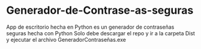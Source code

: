 # Generador-de-Contrase-as-seguras
App de escritorio hecha en Python es un generador de contraseñas seguras hecha con Python
Solo debe descargar el repo y ir a la carpeta Dist y ejecutar el archivo GeneradorContraseñas.exe
